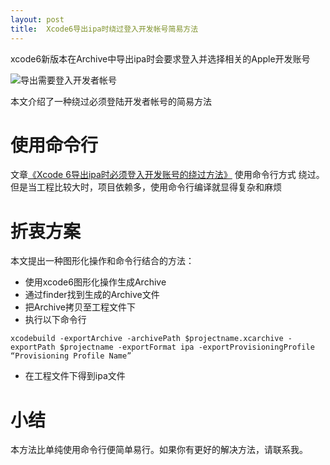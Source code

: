 ```yaml
---
layout: post
title:  Xcode6导出ipa时绕过登入开发帐号简易方法
---
```


xcode6新版本在Archive中导出ipa时会要求登入并选择相关的Apple开发账号

![导出需要登入开发者帐号](http://blog.k-res.net/wp-content/uploads/2014/10/111-300x181.png)

本文介绍了一种绕过必须登陆开发者帐号的简易方法

# 使用命令行 #

文章[《Xcode 6导出ipa时必须登入开发账号的绕过方法》](http://blog.k-res.net/archives/1761.html) 使用命令行方式
绕过。但是当工程比较大时，项目依赖多，使用命令行编译就显得复杂和麻烦

# 折衷方案 #

本文提出一种图形化操作和命令行结合的方法：

- 使用xcode6图形化操作生成Archive
- 通过finder找到生成的Archive文件
- 把Archive拷贝至工程文件下
- 执行以下命令行

```
xcodebuild -exportArchive -archivePath $projectname.xcarchive -exportPath $projectname -exportFormat ipa -exportProvisioningProfile “Provisioning Profile Name”
```

- 在工程文件下得到ipa文件

# 小结 #

本方法比单纯使用命令行便简单易行。如果你有更好的解决方法，请联系我。

